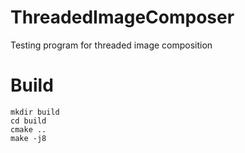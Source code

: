 # ThreadedImageComposer
Testing program for threaded image composition

# Build
```
mkdir build
cd build
cmake ..
make -j8
```
